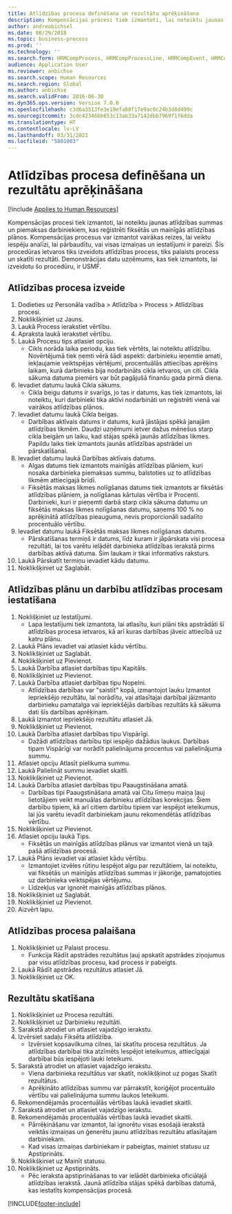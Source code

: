 ```yaml
---
title: Atlīdzības procesa definēšana un rezultātu aprēķināšana
description: Kompensācijas procesi tiek izmantoti, lai noteiktu jaunas atlīdzības summas un piemaksas darbiniekiem, kas reģistrēti fiksētās un mainīgās atlīdzības plānos.
author: andreabichsel
ms.date: 08/29/2018
ms.topic: business-process
ms.prod: ''
ms.technology: ''
ms.search.form: HRMCompProcess, HRMCompProcessLine, HRMCompEvent, HRMCompEventEmpl, HcmCompensationWorkspace
audience: Application User
ms.reviewer: anbichse
ms.search.scope: Human Resources
ms.search.region: Global
ms.author: anbichse
ms.search.validFrom: 2016-06-30
ms.dyn365.ops.version: Version 7.0.0
ms.openlocfilehash: c3d6a3513fe3e10efa80f17e9ac0c24b3d8d499c
ms.sourcegitcommit: 3cdc42346bb653c13ab33a7142dbb7969f1f6dda
ms.translationtype: HT
ms.contentlocale: lv-LV
ms.lasthandoff: 03/31/2021
ms.locfileid: "5801003"
---
```

# <a name="define-compensation-process-and-calculate-results"></a>Atlīdzības procesa definēšana un rezultātu aprēķināšana

[!include [Applies to Human Resources](../includes/applies-to-hr.md)]

Kompensācijas procesi tiek izmantoti, lai noteiktu jaunas atlīdzības summas un piemaksas darbiniekiem, kas reģistrēti fiksētās un mainīgās atlīdzības plānos. Kompensācijas procesus var izmantot vairākas reizes, lai veiktu iespēju analīzi, lai pārbaudītu, vai visas izmaiņas un iestatījumi ir pareizi. Šīs procedūras ietvaros tiks izveidots atlīdzības process, tiks palaists process un skatīti rezultāti. Demonstrācijas datu uzņēmums, kas tiek izmantots, lai izveidotu šo procedūru, ir USMF.


## <a name="create-a-compensation-process"></a>Atlīdzības procesa izveide
1. Dodieties uz Personāla vadība > Atlīdzība > Process > Atlīdzības procesi.
2. Noklikšķiniet uz Jauns.
3. Laukā Process ierakstiet vērtību.
4. Apraksta laukā ierakstiet vērtību.
5. Laukā Procesu tips atlasiet opciju.
    * Cikls norāda laika periodu, kas tiek vērtēts, lai noteiktu atlīdzību. Novērtējumā tiek ņemti vērā šādi aspekti: darbinieku ieņemtie amati, iekļaujamie veiktspējas vērtējumi, procentuālās attiecības aprēķins laikam, kurā darbinieks bija nodarbināts cikla ietvaros, un citi. Cikla sākuma datuma piemērs var būt pagājušā finanšu gada pirmā diena.  
6. Ievadiet datumu laukā Cikla sākums.
    * Cikla beigu datums ir svarīgs, jo tas ir datums, kas tiek izmantots, lai noteiktu, kuri darbinieki tika aktīvi nodarbināti un reģistrēti vienā vai vairākos atlīdzības plānos.  
7. Ievadiet datumu laukā Cikla beigas.
    * Darbības aktīvais datums ir datums, kurā jāstājas spēkā janajām atlīdzības likmēm. Daudzi uzņēmumi ietver dažus mēnešus starp cikla beigām un laiku, kad stājas spēkā jaunās atlīdzības likmes. Papildu laiks tiek izmantots jaunās atlīdzības apstrādei un pārskatīšanai.  
8. Ievadiet datumu laukā Darbības aktīvais datums.
    * Algas datums tiek izmantots mainīgās atlīdzības plāniem, kuri nosaka darbinieka piemaksas summu, balstoties uz to atlīdzības likmēm attiecīgajā brīdī.  
    * Fiksētās maksas likmes nolīgšanas datums tiek izmantots ar fiksētās atlīdzības plāniem, ja nolīgšanas kārtulas vērtība ir Procenti.  Darbinieki, kuri ir pieņemti darbā starp cikla sākuma datumu un fiksētās maksas likmes nolīgšanas datumu, saņems 100 % no aprēķinātā atlīdzības pieauguma, nevis proporcionāli sadalīto procentuālo vērtību.  
9. Ievadiet datumu laukā Fiksētās maksas likmes nolīgšanas datums.
    * Pārskatīšanas termiņš ir datums, līdz kuram ir jāpārskata visi procesa rezultāti, lai tos varētu ielādēt darbinieka atlīdzības ierakstā pirms darbības aktīvā datuma. Šim laukam ir tikai informatīvs raksturs.  
10. Laukā Pārskatīt termiņu ievadiet kādu datumu.
11. Noklikšķiniet uz Saglabāt.

## <a name="setup-the-compensation-plans-and-actions-for-a-compensation-process"></a>Atlīdzības plānu un darbību atlīdzības procesam iestatīšana
1. Noklišķiniet uz Iestatījumi.
    * Lapa Iestatījumi tiek izmantota, lai atlasītu, kuri plāni tiks apstrādāti šī atlīdzības procesa ietvaros, kā arī kuras darbības jāveic attiecībā uz katru plānu.  
2. Laukā Plāns ievadiet vai atlasiet kādu vērtību.
3. Noklikšķiniet uz Saglabāt.
4. Noklikšķiniet uz Pievienot.
5. Laukā Darbība atlasiet darbības tipu Kapitāls.
6. Noklikšķiniet uz Pievienot.
7. Laukā Darbība atlasiet darbības tipu Nopelni.
    * Atlīdzības darbības var "saistīt" kopā, izmantojot lauku Izmantot iepriekšējo rezultātu, lai norādītu, vai atlasītajai darbībai jāizmanto darbinieku pamatalga vai iepriekšējās darbības rezultāts kā sākuma dati šīs darbības aprēķinam.  
8. Laukā Izmantot iepriekšējo rezultātu atlasiet Jā.
9. Noklikšķiniet uz Pievienot.
10. Laukā Darbība atlasiet darbības tipu Vispārīgi.
    * Dažādi atlīdzības darbību tipi iespējo dažādus laukus. Darbības tipam Vispārīgi var norādīt palielinājuma procentus vai palielinājuma summu.  
11. Atlasiet opciju Atlasīt pielikuma summu.
12. Laukā Palielināt summu ievadiet skaitli.
13. Noklikšķiniet uz Pievienot.
14. Laukā Darbība atlasiet darbības tipu Paaugstināšana amatā.
    * Darbības tipi Paaugstināšana amatā vai Citu līmeņu maiņa ļauj lietotājiem veikt manuālas darbinieku atlīdzības korekcijas. Šiem darbību tipiem, kā arī citiem darbību tipiem var iespējot ieteikumus, lai jūs varētu ievadīt darbiniekam jaunu rekomendētās atlīdzības vērtību.  
15. Noklikšķiniet uz Pievienot.
16. Atlasiet opciju laukā Tips.
    * Fiksētās un mainīgās atlīdzības plānus var izmantot vienā un tajā pašā atlīdzības procesā.  
17. Laukā Plāns ievadiet vai atlasiet kādu vērtību.
    * Izmantojiet izvēles rūtiņu Iespējot algu par rezultātiem, lai noteiktu, vai fiksētās un mainīgās atlīdzības summas ir jākoriģe, pamatojoties uz darbinieka veiktspējas vērtējumu.  
    * Līdzekļus var ignorēt mainīgās atlīdzības plānos.  
18. Noklikšķiniet uz Saglabāt.
19. Noklikšķiniet uz Pievienot.
20. Aizvērt lapu.

## <a name="run-the-compensation-process"></a>Atlīdzības procesa palaišana
1. Noklikšķiniet uz Palaist procesu.
    * Funkcija Rādīt apstrādes rezultātus ļauj apskatīt apstrādes ziņojumus par visu atlīdzības procesu, kad process ir pabeigts.  
2. Laukā Rādīt apstrādes rezultātus atlasiet Jā.
3. Noklikšķiniet uz OK.

## <a name="view-the-results"></a>Rezultātu skatīšana
1. Noklikšķiniet uz Procesa rezultāti.
2. Noklikšķiniet uz Darbinieku rezultāti.
3. Sarakstā atrodiet un atlasiet vajadzīgo ierakstu.
4. Izvērsiet sadaļu Fiksēta atlīdzība.
    * Izvērsiet kopsavilkuma cilnes, lai skatītu procesa rezultātus. Ja atlīdzības darbībai tika atzīmēts Iespējot ieteikumus, attiecīgajai darbībai būs iespējoti lauki Ieteikumi.  
5. Sarakstā atrodiet un atlasiet vajadzīgo ierakstu.
    * Viena darbinieka rezultātus var skatīt, noklikšķinot uz pogas Skatīt rezultātus.  
    * Aprēķināto atlīdzības summu var pārrakstīt, koriģējot procentuālo vērtību vai palielinājuma summu laukos Ieteikumi.  
6. Rekomendējamās procentuālās vērtības laukā ievadiet skaitli.
7. Sarakstā atrodiet un atlasiet vajadzīgo ierakstu.
8. Rekomendējamās procentuālās vērtības laukā ievadiet skaitli.
    * Pārrēķināšanu var izmantot, lai ignorētu visas esošajā ierakstā veiktās izmaiņas un ģenerētu jaunu atlīdzības rezultātu atlasītajam darbiniekam.  
    * Kad visas izmaiņas darbiniekam ir pabeigtas, mainiet statusu uz Apstiprināts.  
9. Noklikšķiniet uz Mainīt statusu.
10. Noklikšķiniet uz Apstiprināts.
    * Pēc ieraksta apstiprināšanas to var ielādēt darbinieka oficiālajā atlīdzības ierakstā. Jaunā atlīdzība stājas spēkā darbības datumā, kas iestatīts kompensācijas procesā.  



[!INCLUDE[footer-include](../includes/footer-banner.md)]